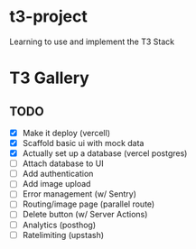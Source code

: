 # t3-project

Learning to use and implement the T3 Stack

# T3 Gallery

## TODO

- [x] Make it deploy (vercell)
- [x] Scaffold basic ui with mock data
- [x] Actually set up a database (vercel postgres)
- [ ] Attach database to UI
- [ ] Add authentication
- [ ] Add image upload
- [ ] Error management (w/ Sentry)
- [ ] Routing/image page (parallel route)
- [ ] Delete button (w/ Server Actions)
- [ ] Analytics (posthog)
- [ ] Ratelimiting (upstash)
